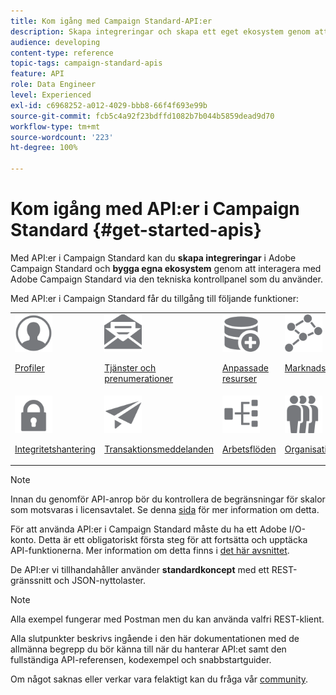 ```yaml
---
title: Kom igång med Campaign Standard-API:er
description: Skapa integreringar och skapa ett eget ekosystem genom att interagera Campaign med en panel med tekniker.
audience: developing
content-type: reference
topic-tags: campaign-standard-apis
feature: API
role: Data Engineer
level: Experienced
exl-id: c6968252-a012-4029-bbb8-66f4f693e99b
source-git-commit: fcb5c4a92f23bdffd1082b7b044b5859dead9d70
workflow-type: tm+mt
source-wordcount: '223'
ht-degree: 100%

---
```


# Kom igång med API:er i Campaign Standard {#get-started-apis}

Med API:er i Campaign Standard kan du **skapa integreringar** i Adobe Campaign Standard och **bygga egna ekosystem** genom att interagera med Adobe Campaign Standard via den tekniska kontrollpanel som du använder.

Med API:er i Campaign Standard får du tillgång till följande funktioner:

<table><tr>
 <td valign="top"><a href="../../api/using/retrieving-profiles.md"><img width="60px" alt="villkor" src="assets/icon_profile.svg"/></a><p><a href="../../api/using/retrieving-profiles.md">Profiler</a></p></td>
<td valign="top"><a href="../../api/using/creating-a-service.md"><img width="60px" alt="villkor" src="assets/icon_services.svg"/></a><p><a href="../../api/using/creating-a-service.md">Tjänster och prenumerationer</a></p></td>
<td valign="top"><a href="../../api/using/interacting-with-custom-resources.md"><img width="60px" alt="villkor" src="assets/icon_customresources.svg"/></a><p><a href="../../api/using/interacting-with-custom-resources.md">Anpassade resurser</a></p></td>
<td valign="top"><a href="../../api/using/interacting-with-marketing-history.md"><img width="60px" alt="villkor" src="assets/icon_marketinghistory.svg"/></a><p><a href="../../api/using/interacting-with-marketing-history.md">Marknadsföringshistorik</a></p></td>
</tr>
<tr>
<td valign="top"><a href="../../api/using/creating-a-privacy-request.md"><img width="60px" alt="villkor" src="assets/icon_privacy.svg"/></a><p><a href="../../api/using/creating-a-privacy-request.md">Integritetshantering</a></p></td>
<td valign="top"><a href="../../api/using/managing-transactional-messages.md"><img width="60px" alt="villkor" src="assets/icon_transactionalmessage.svg"/></a><p><a href="../../api/using/managing-transactional-messages.md">Transaktionsmeddelanden</a></p></td>
<td valign="top"><a href="../../api/using/controlling-a-workflow.md"><img width="60px" alt="villkor" src="assets/icon_workflows.svg"/></a><p><a href="../../api/using/controlling-a-workflow.md">Arbetsflöden</a></p></td>
<td valign="top"><a href="../../api/using/retrieving-an-organizational-unit.md"><img width="60px" alt="villkor" src="assets/icon_units.svg"/></a><p><a href="../../api/using/retrieving-an-organizational-unit.md">Organisationsenheter</a></p></td>
</tr></table>

>[!NOTE]
>
>Innan du genomför API-anrop bör du kontrollera de begränsningar för skalor som motsvaras i licensavtalet. Se denna [sida](https://helpx.adobe.com/se/legal/product-descriptions/campaign-standard.html#ITInfrastructureResourcesbyActiveProfilesTiers) för mer information om detta.

För att använda API:er i Campaign Standard måste du ha ett Adobe I/O-konto. Detta är ett obligatoriskt första steg för att fortsätta och upptäcka API-funktionerna.
Mer information om detta finns i [det här avsnittet](../../api/using/setting-up-api-access.md).

De API:er vi tillhandahåller använder **standardkoncept** med ett REST-gränssnitt och JSON-nyttolaster.

>[!NOTE]
>
>Alla exempel fungerar med Postman men du kan använda valfri REST-klient.

Alla slutpunkter beskrivs ingående i den här dokumentationen med de allmänna begrepp du bör känna till när du hanterar API:et samt den fullständiga API-referensen, kodexempel och snabbstartguider.

Om något saknas eller verkar vara felaktigt kan du fråga vår [community](https://experienceleaguecommunities.adobe.com/t5/adobe-campaign-standard/ct-p/adobe-campaign-standard-community).
